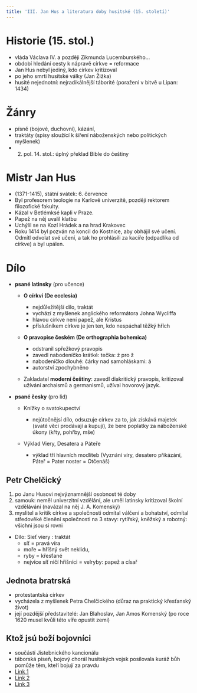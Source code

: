 ```yaml
---
title: 'III. Jan Hus a literatura doby husitské (15. století)'
---
```


# Historie (15. stol.)
* vláda Václava IV. a později Zikmunda Lucemburského…
* období hledání cesty k nápravě církve = reformace
* Jan Hus nebyl jediný, kdo církev kritizoval 
* po jeho smrti husitské války (Jan Žižka)
* husité nejednotní: nejradikálnější táborité (poraženi v bitvě u Lipan: 1434)

# Žánry
* písně (bojové, duchovní), kázání, 
* traktáty (spisy sloužící k šíření náboženských nebo politických myšlenek)
* 2. pol. 14. stol.: úplný překlad Bible do češtiny

# Mistr Jan Hus
* (1371-1415), státní svátek: 6. července
* Byl profesorem teologie na Karlově univerzitě, později rektorem filozofické fakulty.
* Kázal v Betlémksé kapli v Praze.
* Papež na něj uvalil klatbu
* Uchýlil se na Kozí Hrádek a na hrad Krakovec
* Roku 1414 byl pozván na koncil do Kostnice, aby obhájil své učení. Odmítl odvolat své učení, a tak ho  prohlásili za kacíře (odpadlíka od církve) a byl upálen.

# Dílo
* **psané latinsky** (pro učence)
	* **O církvi (De ecclesia)**
		* nejdůležitější dílo, traktát
		* vychází z myšlenek anglického reformátora Johna Wycliffa
		* hlavou církve není papež, ale Kristus
		* příslušníkem církve je jen ten, kdo nespáchal těžký hřích
	* **O pravopise českém (De orthographia bohemica)**
		* odstranil spřežkový pravopis 
		* zavedl nabodeníčko krátké: tečka: ż pro ž
		* nabodeníčko dlouhé: čárky nad samohláskami: á
		* autorství zpochybněno
   
	* Zakladatel **moderní češtiny**: zavedl diakritický pravopis, kritizoval užívání archaismů a germanismů, užíval hovorový jazyk.

* **psané česky** (pro lid)
	* Knížky o svatokupectví
		* nejútočnějsí dílo, odsuzuje církev za to, jak získává majetek (svaté věci prodávají a kupují), že bere poplatky za náboženské úkony (křty, pohřby, mše)
   
	* Výklad Viery, Desatera a Páteře
		* výklad tří hlavních modliteb (Vyznání víry, desatero přikázání, Páteř = Pater noster = Otčenáš)

## Petr Chelčický
      
1. po Janu Husovi nejvýznamnější osobnost té doby
1. samouk: neměl univerzitní vzdělání, ale uměl latinsky kritizoval školní vzdělávání (navázal na něj J. A. Komenský)
2. myslitel a kritik církve a společnosti odmítal válčení a bohatství, odmítal středověké členění společnosti na 3 stavy: rytířský, kněžský a robotný: všichni jsou si rovni

* Dílo: Sieť viery : traktát
	* síť = pravá víra 
	* moře = hříšný svět neklidu, 
	* ryby = křesťané 
	* nejvíce síť ničí hříšníci = velryby: papež  a císař

## Jednota bratrská
* protestantská církev
* vycházela z myšlenek Petra Chelčického (důraz na praktický křesťanský život)
* její pozdější představitelé: Jan Blahoslav, Jan Amos Komenský (po roce 1620 musel kvůli této víře opustit zemi)

## Ktož jsú boží bojovníci

* součástí Jistebnického kancionálu
* táborská píseň, bojový chorál husitských vojsk posilovala kuráž bůh pomůže těm, kteří bojují za pravdu 
* [Link 1](https://www.youtube.com/watch?v=pvlNFyxEfvg)
* [Link 2](https://www.youtube.com/watch?v=elskCac9wSI)
* [Link 3](https://www.youtube.com/watch?v=3052CYBxtRA)





